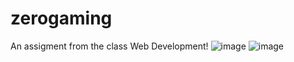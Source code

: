 # zerogaming
An assigment from the class Web Development!
![image](https://github.com/user-attachments/assets/473acd8a-1c1f-434a-9aa1-3724a8497635)
![image](https://github.com/user-attachments/assets/efa870bb-39ff-45ae-9193-b11343657a6d)
